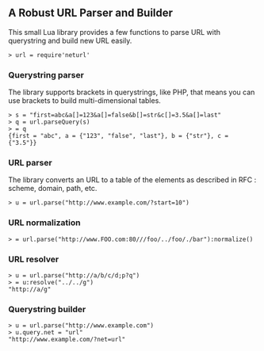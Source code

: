 ## A Robust URL Parser and Builder

This small Lua library provides a few functions to parse URL with querystring and build new URL easily.

    > url = require'neturl'

### Querystring parser

The library supports brackets in querystrings, like PHP, that means you can use brackets to build multi-dimensional tables.

    > s = "first=abc&a[]=123&a[]=false&b[]=str&c[]=3.5&a[]=last"
    > q = url.parseQuery(s)
    > = q
    {first = "abc", a = {"123", "false", "last"}, b = {"str"}, c = {"3.5"}}

### URL parser

The library converts an URL to a table of the elements as described in RFC : scheme, domain, path, etc.

    > u = url.parse("http://www.example.com/?start=10")

### URL normalization

    > = url.parse("http://www.FOO.com:80///foo/../foo/./bar"):normalize()

### URL resolver

    > u = url.parse("http://a/b/c/d;p?q")
    > = u:resolve("../../g")
    "http://a/g"

### Querystring builder

    > u = url.parse("http://www.example.com")
    > u.query.net = "url"
    "http://www.example.com/?net=url"

